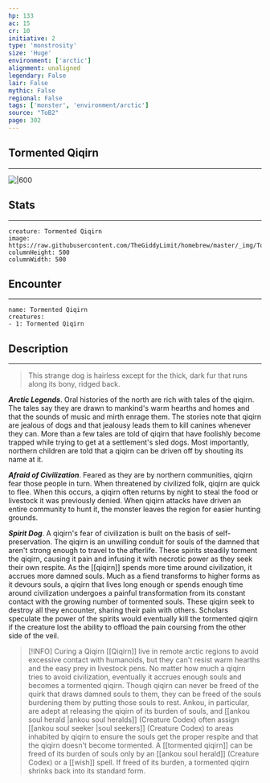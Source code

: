 ```yaml
---
hp: 133
ac: 15
cr: 10
initiative: 2
type: 'monstrosity'    
size: 'Huge'
environment: ['arctic']
alignment: unaligned
legendary: False
lair: False
mythic: False
regional: False
tags: ['monster', 'environment/arctic']
source: "ToB2"
page: 302
---
```


## Tormented Qiqirn
---

![|600](https://raw.githubusercontent.com/TheGiddyLimit/homebrew/master/_img/ToB2/creature/Tormented%20Qiqirn.webp)

## Stats
---

```statblock
creature: Tormented Qiqirn
image: https://raw.githubusercontent.com/TheGiddyLimit/homebrew/master/_img/ToB2/creature/token/Tormented%20Qiqirn%20%28Token%29.png
columnHeight: 500
columnWidth: 500
```

## Encounter
---

```encounter-table
name: Tormented Qiqirn
creatures:
- 1: Tormented Qiqirn
```

## Description
---
>This strange dog is hairless except for the thick, dark fur that runs along its bony, ridged back.

**_Arctic Legends_**. Oral histories of the north are rich with tales of the qiqirn. The tales say they are drawn to mankind's warm hearths and homes and that the sounds of music and mirth enrage them. The stories note that qiqirn are jealous of dogs and that jealousy leads them to kill canines whenever they can. More than a few tales are told of qiqirn that have foolishly become trapped while trying to get at a settlement's sled dogs. Most importantly, northern children are told that a qiqirn can be driven off by shouting its name at it.

**_Afraid of Civilization_**. Feared as they are by northern communities, qiqirn fear those people in turn. When threatened by civilized folk, qiqirn are quick to flee. When this occurs, a qiqirn often returns by night to steal the food or livestock it was previously denied. When qiqirn attacks have driven an entire community to hunt it, the monster leaves the region for easier hunting grounds.

**_Spirit Dog_**. A qiqirn's fear of civilization is built on the basis of self-preservation. The qiqirn is an unwilling conduit for souls of the damned that aren't strong enough to travel to the afterlife. These spirits steadily torment the qiqirn, causing it pain and infusing it with necrotic power as they seek their own respite. As the [[qiqirn]] spends more time around civilization, it accrues more damned souls. Much as a fiend transforms to higher forms as it devours souls, a qiqirn that lives long enough or spends enough time around civilization undergoes a painful transformation from its constant contact with the growing number of tormented souls. These qiqirn seek to destroy all they encounter, sharing their pain with others. Scholars speculate the power of the spirits would eventually kill the tormented qiqirn if the creature lost the ability to offload the pain coursing from the other side of the veil.


> [!INFO] Curing a Qiqirn
>[[Qiqirn]] live in remote arctic regions to avoid excessive contact with humanoids, but they can't resist warm hearths and the easy prey in livestock pens. No matter how much a qiqirn tries to avoid civilization, eventually it accrues enough souls and becomes a tormented qiqirn. Though qiqirn can never be freed of the quirk that draws damned souls to them, they can be freed of the souls burdening them by putting those souls to rest. Ankou, in particular, are adept at releasing the qiqirn of its burden of souls, and [[ankou soul herald \|ankou soul heralds]] (Creature Codex) often assign [[ankou soul seeker \|soul seekers]] (Creature Codex) to areas inhabited by qiqirn to ensure the souls get the proper respite and that the qiqirn doesn't become tormented.
>A [[tormented qiqirn]] can be freed of its burden of souls only by an [[ankou soul herald]] (Creature Codex) or a [[wish]] spell. If freed of its burden, a tormented qiqirn shrinks back into its standard form.




